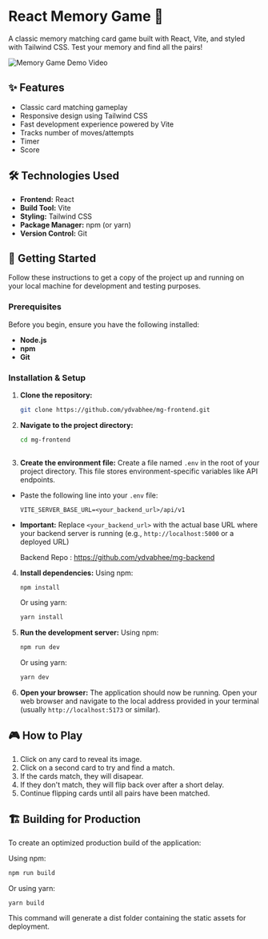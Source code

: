 # React Memory Game 🧠

A classic memory matching card game built with React, Vite, and styled with Tailwind CSS. Test your memory and find all the pairs!

![Memory Game Demo Video](link/to/your/screenshot.png) 

## ✨ Features

* Classic card matching gameplay
* Responsive design using Tailwind CSS
* Fast development experience powered by Vite
* Tracks number of moves/attempts  
* Timer  
* Score
 

## 🛠️ Technologies Used

* **Frontend:** React
* **Build Tool:** Vite
* **Styling:** Tailwind CSS
* **Package Manager:** npm (or yarn)
* **Version Control:** Git

## 🚀 Getting Started

Follow these instructions to get a copy of the project up and running on your local machine for development and testing purposes.

### Prerequisites

Before you begin, ensure you have the following installed:

* **Node.js**  
* **npm** 
* **Git**  

### Installation & Setup

1.  **Clone the repository:**
    ```bash
    git clone https://github.com/ydvabhee/mg-frontend.git

    ```

2.  **Navigate to the project directory:**
    ```bash
    cd mg-frontend
  
    ```

3.  **Create the environment file:**
Create a file named `.env` in the root of your project directory. This file stores environment-specific variables like API endpoints.

* Paste the following line into your `.env` file:

    ```dotenv
    VITE_SERVER_BASE_URL=<your_backend_url>/api/v1
    ```

* **Important:** Replace `<your_backend_url>` with the actual base URL where your backend server is running (e.g., `http://localhost:5000` or a deployed URL)

  Backend Repo : https://github.com/ydvabhee/mg-backend


4.  **Install dependencies:**
    Using npm:
    ```bash
    npm install
    ```
    Or using yarn:
    ```bash
    yarn install 
    ```

5.  **Run the development server:**
    Using npm:
    ```bash
    npm run dev
    ```
    Or using yarn:
    ```bash
    yarn dev
    ```

6.  **Open your browser:**
    The application should now be running. Open your web browser and navigate to the local address provided in your terminal (usually `http://localhost:5173` or similar).

## 🎮 How to Play

1.  Click on any card to reveal its image.
2.  Click on a second card to try and find a match.
3.  If the cards match, they will disapear.
4.  If they don't match, they will flip back over after a short delay.
5.  Continue flipping cards until all pairs have been matched.


## 🏗️ Building for Production

To create an optimized production build of the application:

Using npm:
```bash
npm run build
```

Or using yarn:
```bash
yarn build
```
This command will generate a dist folder containing the static assets for deployment.